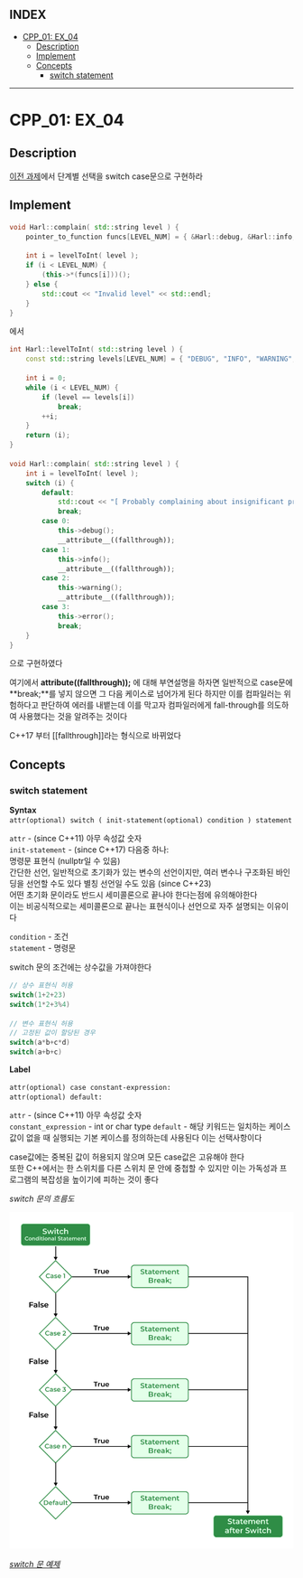 ## INDEX

- [CPP\_01: EX\_04](#cpp_01-ex_04)
	- [Description](#description)
	- [Implement](#implement)
	- [Concepts](#concepts)
		- [switch statement](#switch-statement)

---
# CPP_01: EX_04

## Description

[이전 과제](../ex05/)에서 단계별 선택을 switch case문으로 구현하라

## Implement

```c++
void Harl::complain( std::string level ) {
	pointer_to_function funcs[LEVEL_NUM] = { &Harl::debug, &Harl::info, &Harl::warning, &Harl::error };

	int i = levelToInt( level );
	if (i < LEVEL_NUM) {
		(this->*(funcs[i]))();
	} else {
		std::cout << "Invalid level" << std::endl;
	}
}
```

에서

```c++
int Harl::levelToInt( std::string level ) {
	const std::string levels[LEVEL_NUM] = { "DEBUG", "INFO", "WARNING", "ERROR" };
	
	int i = 0;
	while (i < LEVEL_NUM) {
		if (level == levels[i])
			break;
		++i;
	}
	return (i);
}

void Harl::complain( std::string level ) {
	int i = levelToInt( level );
	switch (i) {
		default:
			std::cout << "[ Probably complaining about insignificant problems ]" << std::endl;
			break;
		case 0:
			this->debug();
			__attribute__((fallthrough));
		case 1:
			this->info();
			__attribute__((fallthrough));
		case 2:
			this->warning();
			__attribute__((fallthrough));
		case 3:
			this->error();
			break;
	}
}
```

으로 구현하였다   

여기에서 **__attribute__((fallthrough));** 에 대해 부연설명을 하자면 일반적으로 case문에 **break;**를 넣지 않으면 그 다음 케이스로 넘어가게 된다 하지만 이를 컴파일러는 위험하다고 판단하여 에러를 내뱉는데 이를 막고자 컴파일러에게 fall-through를 의도하여 사용했다는 것을 알려주는 것이다   

C++17 부터 [[fallthrough]]라는 형식으로 바뀌었다   


## Concepts

### switch statement

**Syntax**   
`attr(optional) switch ( init-statement(optional) condition ) statement`

`attr`	-	(since C++11) 아무 속성값 숫자     
`init-statement`	-	(since C++17) 다음중 하나:   
명령문 표현식 (nullptr일 수 있음)   
간단한 선언, 일반적으로 초기화가 있는 변수의 선언이지만, 여러 변수나 구조화된 바인딩을 선언할 수도 있다
별칭 선언일 수도 있음 (since C++23)   
어떤 초기화 문이라도 반드시 세미콜론으로 끝나야 한다는점에 유의해야한다   
이는 비공식적으로는 세미콜론으로 끝나는 표현식이나 선언으로 자주 설명되는 이유이다   

`condition`	-	조건   
`statement`	-	명령문

switch 문의 조건에는 상수값을 가져야한다

```c++
// 상수 표현식 허용 
switch(1+2+23) 
switch(1*2+3%4) 

// 변수 표현식 허용 
// 고정된 값이 할당된 경우 
switch(a*b+c*d) 
switch(a+b+c)
```

**Label**   

`attr(optional) case constant-expression:`   
`attr(optional) default:`   

`attr`	-	(since C++11) 아무 속성값 숫자   
`constant_expression`	-	int or char type
`default`	-	해당 키워드는 일치하는 케이스 값이 없을 때 실행되는 기본 케이스를 정의하는데 사용된다 이는 선택사항이다    

case값에는 중복된 값이 허용되지 않으며 모든 case값은 고유해야 한다   
또한 C++에서는 한 스위치를 다른 스위치 문 안에 중첩할 수 있지만 이는 가독성과 프로그램의 복잡성을 높이기에 피하는 것이 좋다   

*switch 문의 흐름도*

![switch_statement](../../../images/switch_statement.png)

[*switch 문 예제*](./test/SwitchStatement.cpp)


